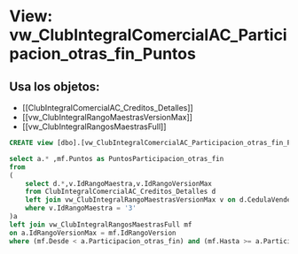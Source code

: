# View: vw_ClubIntegralComercialAC_Participacion_otras_fin_Puntos

## Usa los objetos:
- [[ClubIntegralComercialAC_Creditos_Detalles]]
- [[vw_ClubIntegralRangoMaestrasVersionMax]]
- [[vw_ClubIntegralRangosMaestrasFull]]

```sql
CREATE view [dbo].[vw_ClubIntegralComercialAC_Participacion_otras_fin_Puntos] as 

select a.* ,mf.Puntos as PuntosParticipacion_otras_fin
from 
(
	select d.*,v.IdRangoMaestra,v.IdRangoVersionMax
	from ClubIntegralComercialAC_Creditos_Detalles d
	left join vw_ClubIntegralRangoMaestrasVersionMax v on d.CedulaVendedor = v.CodigoEmpleado
	where v.IdRangoMaestra = '3'
)a
left join vw_ClubIntegralRangosMaestrasFull mf 
on a.IdRangoVersionMax = mf.IdRangoVersion
where (mf.Desde < a.Participacion_otras_fin) and (mf.Hasta >= a.Participacion_otras_fin) 

```
